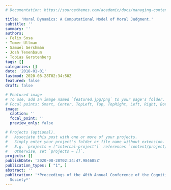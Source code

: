 ```yaml
---
# Documentation: https://sourcethemes.com/academic/docs/managing-content/

title: 'Moral Dynamics: A Computational Model of Moral Judgment.'
subtitle: ''
summary: ''
authors:
- Felix Sosa
- Tomer Ullman
- Samuel Gershman
- Josh Tenenbaum
- Tobias Gerstenberg
tags: []
categories: []
date: '2018-01-01'
lastmod: 2020-08-28T02:34:50Z
featured: false
draft: false

# Featured image
# To use, add an image named `featured.jpg/png` to your page's folder.
# Focal points: Smart, Center, TopLeft, Top, TopRight, Left, Right, BottomLeft, Bottom, BottomRight.
image:
  caption: ''
  focal_point: ''
  preview_only: false

# Projects (optional).
#   Associate this post with one or more of your projects.
#   Simply enter your project's folder or file name without extension.
#   E.g. `projects = ["internal-project"]` references `content/project/deep-learning/index.md`.
#   Otherwise, set `projects = []`.
projects: []
publishDate: '2020-08-28T02:34:47.984685Z'
publication_types: [ "1", ]
abstract: ''
publication: '*Proceedings of the 40th Annual Conference of the Cognitive Science
  Society*'
---
```

